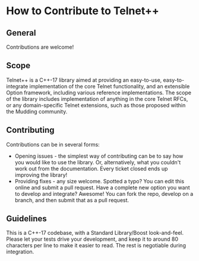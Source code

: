 # How to Contribute to Telnet++

## General

Contributions are welcome!

## Scope

Telnet++ is a C++-17 library aimed at providing an easy-to-use, easy-to-integrate implementation of the core Telnet functionality, and an extensible Option framework, including various reference implementations.  The scope of the library includes implementation of anything in the core Telnet RFCs, or any domain-specific Telnet extensions, such as those proposed within the Mudding community.

## Contributing

Contributions can be in several forms:
* Opening issues - the simplest way of contributing can be to say how you would like to use the library.  Or, alternatively, what you couldn't work out from the documentation.  Every ticket closed ends up improving the library!
* Providing fixes - any size welcome.  Spotted a typo?  You can edit this online and submit a pull request.  Have a complete new option you want to develop and integrate?  Awesome!  You can fork the repo, develop on a branch, and then submit that as a pull request.

## Guidelines

This is a C++-17 codebase, with a Standard Library/Boost look-and-feel.  Please let your tests drive your development, and keep it to around 80 characters per line to make it easier to read.  The rest is negotiable during integration.
